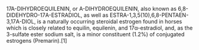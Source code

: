 17Α-DIHYDROEQUILENIN, or Α-DIHYDROEQUILENIN, also known as 6,8-DIDEHYDRO-17Α-ESTRADIOL, as well as ESTRA-1,3,5(10),6,8-PENTAEN-3,17Α-DIOL, is a naturally occurring steroidal estrogen found in horses which is closely related to equilin, equilenin, and 17α-estradiol, and, as the 3-sulfate ester sodium salt, is a minor constituent (1.2%) of conjugated estrogens (Premarin).[1]
